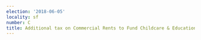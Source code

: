 ```yaml
---
election: '2018-06-05'
locality: sf
number: C
title: Additional tax on Commercial Rents to Fund Childcare & Education
---
```


